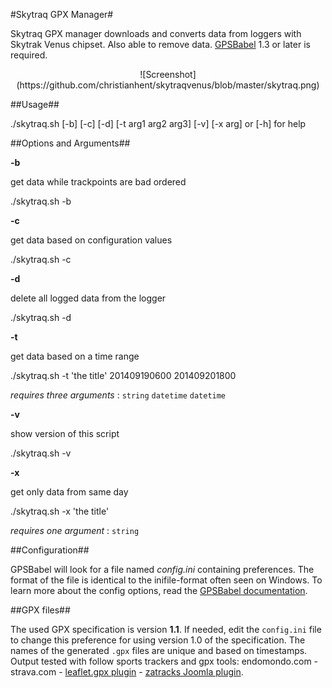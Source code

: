 #Skytraq GPX Manager#

Skytraq GPX manager downloads and converts data from loggers
with Skytrak Venus chipset. Also able to remove data. [GPSBabel](http://www.gpsbabel.org) 1.3 or later is required.

<p align="center">![Screenshot](https://github.com/christianhent/skytraqvenus/blob/master/skytraq.png)</p>

##Usage##

   ./skytraq.sh [-b] [-c] [-d] [-t arg1 arg2 arg3] [-v] [-x arg] or [-h] for help

##Options and Arguments##

__-b__

get data while trackpoints are bad ordered

 ./skytraq.sh -b

__-c__

get data based on configuration values

 ./skytraq.sh -c

 __-d__

 delete all logged data from the logger

  ./skytraq.sh -d

__-t__

get data based on a time range

 ./skytraq.sh -t 'the title' 201409190600 201409201800

_requires three arguments_ : `string` `datetime` `datetime`

__-v__

show version of this script

 ./skytraq.sh -v

__-x__

get only data from same day

 ./skytraq.sh -x 'the title'

_requires one argument_ : `string`

##Configuration##

GPSBabel will look for a file named _config.ini_ containing preferences. The format of the file is identical to the inifile-format often seen on Windows. To learn more about the config options, read the [GPSBabel documentation](http://www.gpsbabel.org/htmldoc-development/all_options.html).

##GPX files##

The used GPX specification is version __1.1__. If needed, edit the `config.ini` file to change this preference for using version 1.0 of the specification. The names of the generated `.gpx` files are unique and based on timestamps. Output tested with follow sports trackers and gpx tools: endomondo.com - strava.com - [leaflet.gpx plugin](https://github.com/mpetazzoni/leaflet-gpx) - [zatracks Joomla plugin](https://github.com/christianhent/plg_content_zatracks).
